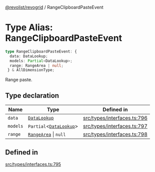 [@revolist/revogrid](README.md) / RangeClipboardPasteEvent

# Type Alias: RangeClipboardPasteEvent

```ts
type RangeClipboardPasteEvent: {
  data: DataLookup;
  models: Partial<DataLookup>;
  range: RangeArea | null;
 } & AllDimensionType;
```

Range paste.

## Type declaration

| Name | Type | Defined in |
| ------ | ------ | ------ |
| `data` | [`DataLookup`](TypeAlias.DataLookup.md) | [src/types/interfaces.ts:796](https://github.com/revolist/revogrid/blob/3cf03d1039e53d8581c1791130c13324e129dd40/src/types/interfaces.ts#L796) |
| `models` | `Partial`\<[`DataLookup`](TypeAlias.DataLookup.md)\> | [src/types/interfaces.ts:797](https://github.com/revolist/revogrid/blob/3cf03d1039e53d8581c1791130c13324e129dd40/src/types/interfaces.ts#L797) |
| `range` | [`RangeArea`](TypeAlias.RangeArea.md) \| `null` | [src/types/interfaces.ts:798](https://github.com/revolist/revogrid/blob/3cf03d1039e53d8581c1791130c13324e129dd40/src/types/interfaces.ts#L798) |

## Defined in

[src/types/interfaces.ts:795](https://github.com/revolist/revogrid/blob/3cf03d1039e53d8581c1791130c13324e129dd40/src/types/interfaces.ts#L795)
